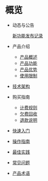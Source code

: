 # 概览

- 动态与公告

  [新功能发布记录](ugn/newfunctions/newfunctions.md)

- 产品介绍
  
  - [产品概述](ugn/intro/description.md)
  - [产品功能](ugn/intro/function.md)
  - [产品优势](ugn/intro/advantages.md)
  - [使用限制](ugn/intro/limit.md)
- [技术架构](ugn/intro/architecture.md)
  
- 购买指南
  - [计费规则](ugn/buy/charge.md)
  - [欠费回收](ugn/buy/recycle.md)
  - [退款说明](ugn/buy/refund)

- [快速入门](ugn/fast/fast.md)

- [操作指南](ugn/guide/guide.md)

- [最佳实践](ugn/bestpractice/bestpractice.md)

- [常见问题](ugn/faq/faq.md)

- [产品术语](/ugn/Document/glossary.md)